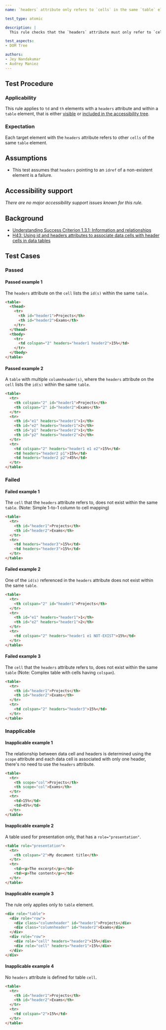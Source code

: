 ```yaml
---
name: `headers` attribute only refers to `cells` in the same `table` element

test_type: atomic

description: |
  This rule checks that the `headers` attribute must only refer to `cells` in the same `table` element

test_aspects:
- DOM Tree

authors:
- Jey Nandakumar
- Audrey Maniez
---
```


## Test Procedure

### Applicability

This rule applies to `td` and `th` elements with a `headers` attribute and within a `table` element, that is either [visible](#visible) or [included in the accessibility tree](#included-in-the-accessibility-tree).

### Expectation

Each target element with the `headers` attribute refers to other `cells` of the same `table` element.

## Assumptions

- This test assumes that `headers` pointing to an `idref` of a non-existent element is a failure.

## Accessibility support

*There are no major accessibility support issues known for this rule.*

## Background

- [Understanding Success Criterion 1.3.1: Information and relationships](https://www.w3.org/WAI/WCAG21/Understanding/info-and-relationships.html)
- [H43: Using id and headers attributes to associate data cells with header cells in data tables](https://www.w3.org/WAI/WCAG21/Techniques/html/H43)

## Test Cases

### Passed

#### Passed example 1

The `headers` attribute on the  `cell` lists the `id(s)` within the same `table`.

```html
<table>
  <thead>	
    <tr>
      <th id="header1">Projects</th>
      <th id="header2">Exams</th>
    </tr>
  </thead>
  <tbody>
    <tr>
      <td colspan="2" headers="header1 header2">15%</td>
    </tr>
  </tbody>
</table>
```

#### Passed example 2

A `table` with multiple `columnheader(s)`, where the `headers` attribute on the  `cell` lists the `id(s)` within the same `table`.

```html
<table>
  <tr>
    <th colspan="2" id="header1">Projects</th>
    <th colspan="2" id="header2">Exams</th>
  </tr>
  <tr>
    <th id="e1" headers="header1">1</th>
    <th id="e2" headers="header1">2</th>
    <th id="p1" headers="header2">1</th>
    <th id="p2" headers="header2">2</th>
  </tr>
  <tr>
    <td colspan="2" headers="header1 e1 e2">15%</td>
    <td headers="header2 p1">15%</td>
    <td headers="header2 p2">45%</td>
  </tr>
</table>
```

### Failed

#### Failed example 1

The `cell` that the `headers` attribute refers to, does not exist within the same `table`. (Note: Simple 1-to-1 column to cell mapping)

```html
<table>
  <tr>
    <th id="header1">Projects</th>
    <th id="header2">Exams</th>
  </tr>
  <tr>
    <td headers="header3">15%</td>
    <td headers="header3">15%</td>
  </tr>
</table>
```

#### Failed example 2

One of the `id(s)` referenced in the `headers` attribute does not exist within the same `table`.

```html
<table>
  <tr>
    <th colspan="2" id="header1">Projects</th>
  </tr>
  <tr>
    <th id="e1" headers="header1">1</th>
    <th id="e2" headers="header1">2</th>
  </tr>
  <tr>
    <td colspan="2" headers="header1 e1 NOT-EXIST">15%</td>
  </tr>
</table>
```

#### Failed example 3

The `cell` that the `headers` attribute refers to, does not exist within the same `table` (Note: Complex table with cells having `colspan`).

```html
<table>
  <tr>
    <th id="header1">Projects</th>
    <th id="header2">Exams</th>
  </tr>
  <tr>
    <td colspan="2" headers="header3">15%</td>
  </tr>
</table>
```

### Inapplicable

#### Inapplicable example 1

The relationship between data cell and headers is determined using the `scope` attribute and each data cell is associated with only one header, there's no need to use the `headers` attribute.

```html
<table>
  <tr>
    <th scope="col">Projects</th>
    <th scope="col">Exams</th>
  </tr>
  <tr>
    <td>15%</td>
    <td>45%</td>
  </tr>
</table>
```

#### Inapplicable example 2

A table used for presentation only, that has a `role="presentation"`. 

```html
<table role="presentation">
  <tr>
    <th colspan="2">My document title</th>
  </tr>
  <tr>
    <td><p>The excerpt</p></td>
    <td><p>The content</p></td>
  </tr>
</table>
```

#### Inapplicable example 3

The rule only applies only to `table` element.

```html
<div role="table">
  <div role="row">
    <div class="columnheader" id="header1">Projects</div>
    <div class="columnheader" id="header2">Exams</div>
  </div>
  <div role="row">
    <div role="cell" headers="header2">15%</div>
    <div role="cell" headers="header1">15%</div>
  </div>
</div>
```

#### Inapplicable example 4

No `headers` attribute is defined for table `cell`.

```html
<table>
  <tr>
    <th id="header1">Projects</th>
    <th id="header2">Exams</th>
  </tr>
  <tr>
    <td colspan="2">15%</td>
  </tr>
</table>
```